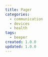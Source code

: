 ```yaml
---
title: Pager
categories:
  - communication
  - devices
  - health
tags:
  - beeper
created: 1.0.0
updated: 1.0.0
---
```


